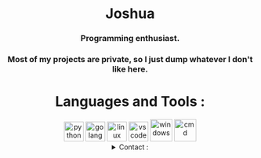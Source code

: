 <div align="center">
  <h1>Joshua</h1>
  <h3>Programming enthusiast.</h3>
  <h3>Most of my projects are private, so I just dump whatever I don't like here.</h3>
</div>

<div align="center">
  <h1>Languages and Tools :</h1>
  <img src="https://user-images.githubusercontent.com/71098497/163659593-587411e8-76b5-4882-9c28-8d6f533d4b24.png" alt="python" width="40"/>
  <img src="https://go.dev/blog/go-brand/Go-Logo/PNG/Go-Logo_Blue.png" alt="golang" width="40"/>
  <img src="https://cdn-icons-png.flaticon.com/512/518/518713.png?w=740&t=st=1657564488~exp=1657565088~hmac=de19acfe942276c176c2d2d3cf1371ec71627a9a73434c4d8ea177e19deb5ae5" alt="linux" width="40"/>
  <img src="https://cdn.icon-icons.com/icons2/2107/PNG/512/file_type_vscode_icon_130084.png" alt="vscode" width="40"/>
  <img src="https://www.freepnglogos.com/uploads/windows-logo-png/windows-logo-microsoft-windows-logos-vector-eps-cdr-svg-25.png" alt="windows" width="45"/>
  <img src="https://devblogs.microsoft.com/commandline/wp-content/uploads/sites/33/2019/03/CommandLineIcon.png" alt="cmd" width="45"/>
</div>

<div align="center">
  <details close><summary>Contact :</summary>
    <h4>Discord ID : 994544677636296786</h4>
    <h4>Telegram : https://t.me/crimin_l</h4>
    <h4>Use https://discord.id/ for profile information.</h4>
  </details>
 </div>

